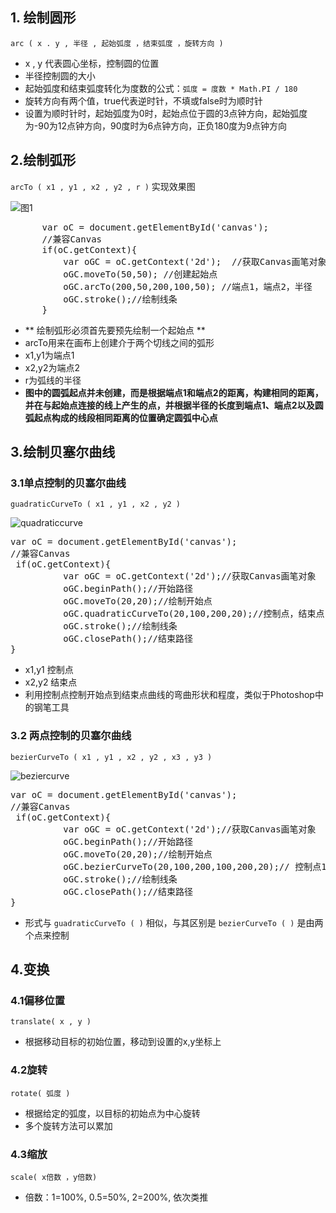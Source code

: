 ## 1. 绘制圆形

`arc ( x . y , 半径 , 起始弧度 ，结束弧度 ，旋转方向 )`

*   x , y 代表圆心坐标，控制圆的位置
*   半径控制圆的大小
*   起始弧度和结束弧度转化为度数的公式：`弧度 = 度数 * Math.PI / 180`
*   旋转方向有两个值，true代表逆时针，不填或false时为顺时针
*   设置为顺时针时，起始弧度为0时，起始点位于圆的3点钟方向，起始弧度为-90为12点钟方向，90度时为6点钟方向，正负180度为9点钟方向

## 2.绘制弧形

`arcTo ( x1 , y1 , x2 , y2 , r )` 实现效果图

![图1](https://www.ylzzxt.cn/wp/wp-content/uploads/2017/01/QQ20170125-111418.png)
<pre>      var oC = document.getElementById('canvas');
      //兼容Canvas
      if(oC.getContext){
          var oGC = oC.getContext('2d');  //获取Canvas画笔对象
          oGC.moveTo(50,50); //创建起始点
          oGC.arcTo(200,50,200,100,50); //端点1，端点2，半径
          oGC.stroke();//绘制线条
      }
</pre>

*   ** 绘制弧形必须首先要预先绘制一个起始点 **
*   arcTo用来在画布上创建介于两个切线之间的弧形
*   x1,y1为端点1
*   x2,y2为端点2
*   r为弧线的半径
*   **图中的圆弧起点并未创建，而是根据端点1和端点2的距离，构建相同的距离，并在与起始点连接的线上产生的点，并根据半径的长度到端点1、端点2以及圆弧起点构成的线段相同距离的位置确定圆弧中心点**

## 3.绘制贝塞尔曲线

### 3.1单点控制的贝塞尔曲线

`guadraticCurveTo ( x1 , y1 , x2 , y2 )`

![quadraticcurve](https://www.ylzzxt.cn/wp/wp-content/uploads/2017/01/quadraticcurve.gif)
<pre>var oC = document.getElementById('canvas');
//兼容Canvas
 if(oC.getContext){
          var oGC = oC.getContext('2d');//获取Canvas画笔对象
          oGC.beginPath();//开始路径
          oGC.moveTo(20,20);//绘制开始点
          oGC.quadraticCurveTo(20,100,200,20);//控制点，结束点
          oGC.stroke();//绘制线条
          oGC.closePath();//结束路径
}</pre>

*   x1,y1 控制点
*   x2,y2 结束点
*   利用控制点控制开始点到结束点曲线的弯曲形状和程度，类似于Photoshop中的钢笔工具

### 3.2 两点控制的贝塞尔曲线

`bezierCurveTo ( x1 , y1 , x2 , y2 , x3 , y3 )`

![beziercurve](https://www.ylzzxt.cn/wp/wp-content/uploads/2017/01/beziercurve.gif)
<pre>var oC = document.getElementById('canvas');
//兼容Canvas
 if(oC.getContext){
          var oGC = oC.getContext('2d');//获取Canvas画笔对象
          oGC.beginPath();//开始路径
          oGC.moveTo(20,20);//绘制开始点
          oGC.bezierCurveTo(20,100,200,100,200,20);// 控制点1 , 控制点2 , 结束点
          oGC.stroke();//绘制线条
          oGC.closePath();//结束路径
}</pre>

*   形式与 `guadraticCurveTo ( )` 相似，与其区别是 `bezierCurveTo ( )` 是由两个点来控制

## 4.变换

### 4.1偏移位置

`translate( x , y )`

*   根据移动目标的初始位置，移动到设置的x,y坐标上

### 4.2旋转

`rotate( 弧度 )`

*   根据给定的弧度，以目标的初始点为中心旋转
*   多个旋转方法可以累加

### 4.3缩放

`scale( x倍数 ，y倍数)`

*   倍数：1=100%, 0.5=50%, 2=200%, 依次类推
